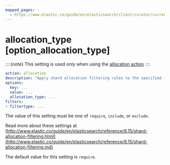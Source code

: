 ```yaml
---
mapped_pages:
  - https://www.elastic.co/guide/en/elasticsearch/client/curator/current/option_allocation_type.html
---
```


# allocation_type [option_allocation_type]

::::{note}
This setting is used only when using the [allocation action](/reference/allocation.md)
::::


```yaml
action: allocation
description: "Apply shard allocation filtering rules to the specified indices"
options:
  key: ...
  value: ...
  allocation_type: ...
filters:
- filtertype: ...
```

The value of this setting must be one of `require`, `include`, or `exclude`.

Read more about these settings at [http://www.elastic.co/guide/en/elasticsearch/reference/8.15/shard-allocation-filtering.html](http://www.elastic.co/guide/en/elasticsearch/reference/8.15/shard-allocation-filtering.md)

The default value for this setting is `require`.

